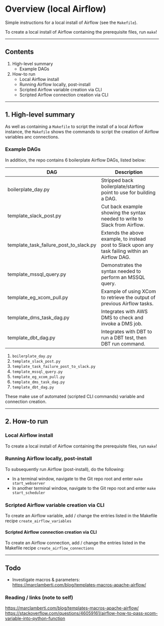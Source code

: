 # Overview (local Airflow)

Simple instructions for a local install of Airflow (see the `Makefile`).

To create a local install of Airflow containing the prerequisite files, run `make`!

---

## Contents

1. High-level summary
    * Example DAGs
2. How-to run
    * Local Airflow install
    * Running Airflow locally, post-install
    * Scripted Airflow variable creation via CLI
    * Scripted Airflow connection creation via CLI

---

## 1. High-level summary

As well as containing a `Makefile` to script the install of a local Airflow instance, the `Makefile` shows the commands to script the creation of Airflow variables anc connections.

### Example DAGs

In addition, the repo contains 6 boilerplate Airflow DAGs, listed below:

| DAG | Description                  |
| -------| -----------------------------|
| boilerplate_day.py | Stripped back boilerplate/starting point to use for building a DAG. |
| template_slack_post.py | Cut back example showing the syntax needed to write to Slack from Airflow. |
| template_task_failure_post_to_slack.py | Extends the above example, to instead post to Slack upon any task failing within an Airflow DAG. |
| template_mssql_query.py | Demonstrates the syntax needed to perform an MSSQL query. |
| template_eg_xcom_pull.py | Example of using XCom to retrieve the output of previous Airflow tasks. |
| template_dms_task_dag.py | Integrates with AWS DMS to check and invoke a DMS job. |
| template_dbt_dag.py | Integrates with DBT to run a DBT test, then DBT run command. |

1. `boilerplate_day.py`
2. `template_slack_post.py`
3. `template_task_failure_post_to_slack.py`
4. `template_mssql_query.py`
5. `template_eg_xcom_pull.py`
6. `template_dms_task_dag.py`
7. `template_dbt_dag.py`

These make use of automated (scripted CLI commands) variable and connection creation.

---

## 2. How-to run

### Local Airflow install

To create a local install of Airflow containing the prerequisite files, run `make`!

### Running Airflow locally, post-install

To subsequently run Airflow (post-install), do the following:

* In a terminal window, navigate to the Git repo root and enter `make start_webserver`
* In another terminal window, navigate to the Git repo root and enter `make start_scheduler`

### Scripted Airflow variable creation via CLI

To create an Airflow variable, add / change the entries listed in the Makefile recipe `create_airflow_variables`

#### Scripted Airflow connection creation via CLI

To create an Airflow connection, add / change the entries listed in the Makefile recipe `create_airflow_connections`

---

## Todo

* Investigate macros & parameters: https://marclamberti.com/blog/templates-macros-apache-airflow/

### Reading / links (note to self)

https://marclamberti.com/blog/templates-macros-apache-airflow/
https://stackoverflow.com/questions/46059161/airflow-how-to-pass-xcom-variable-into-python-function
